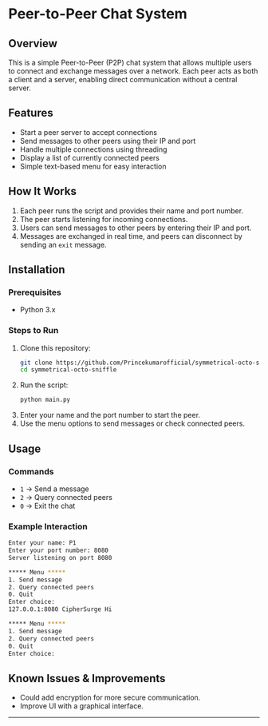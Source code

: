 # Peer-to-Peer Chat System

## Overview

This is a simple Peer-to-Peer (P2P) chat system that allows multiple users to connect and exchange messages over a network. Each peer acts as both a client and a server, enabling direct communication without a central server.

## Features

- Start a peer server to accept connections
- Send messages to other peers using their IP and port
- Handle multiple connections using threading
- Display a list of currently connected peers
- Simple text-based menu for easy interaction

## How It Works

1. Each peer runs the script and provides their name and port number.
2. The peer starts listening for incoming connections.
3. Users can send messages to other peers by entering their IP and port.
4. Messages are exchanged in real time, and peers can disconnect by sending an `exit` message.

## Installation

### Prerequisites

- Python 3.x

### Steps to Run

1. Clone this repository:
   ```sh
   git clone https://github.com/Princekumarofficial/symmetrical-octo-sniffle
   cd symmetrical-octo-sniffle
   ```
2. Run the script:
   ```sh
   python main.py
   ```
3. Enter your name and the port number to start the peer.
4. Use the menu options to send messages or check connected peers.

## Usage

### Commands

- `1` → Send a message
- `2` → Query connected peers
- `0` → Exit the chat

### Example Interaction

```sh
Enter your name: P1
Enter your port number: 8080
Server listening on port 8080

***** Menu *****
1. Send message
2. Query connected peers
0. Quit
Enter choice:
127.0.0.1:8080 CipherSurge Hi

***** Menu *****
1. Send message
2. Query connected peers
0. Quit
Enter choice:
```

## Known Issues & Improvements

- Could add encryption for more secure communication.
- Improve UI with a graphical interface.

---
